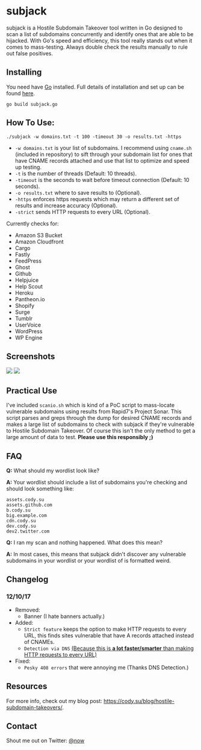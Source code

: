 # subjack

subjack is a Hostile Subdomain Takeover tool written in Go designed to scan a list of subdomains concurrently and identify ones that are able to be hijacked. With Go's speed and efficiency, this tool really stands out when it comes to mass-testing. Always double check the results manually to rule out false positives. 

## Installing

You need have [Go](https://golang.org/) installed. Full details of installation and set up can be found [here](https://golang.org/doc/install). 

`go build subjack.go`

## How To Use:

`./subjack -w domains.txt -t 100 -timeout 30 -o results.txt -https`
- `-w domains.txt` is your list of subdomains. I recommend using `cname.sh` (included in repository) to sift through your subdomain list for ones that have CNAME records attached and use that list to optimize and speed up testing.
- `-t` is the number of threads (Default: 10 threads). 
- `-timeout` is the seconds to wait before timeout connection (Default: 10 seconds).
- `-o results.txt` where to save results to (Optional).
- `-https` enforces https requests which may return a different set of results and increase accuracy (Optional).
- `-strict` sends HTTP requests to every URL (Optional).

Currently checks for:
- Amazon S3 Bucket
- Amazon Cloudfront
- Cargo
- Fastly
- FeedPress 
- Ghost
- Github 
- Helpjuice 
- Help Scout
- Heroku 
- Pantheon.io
- Shopify
- Surge 
- Tumblr
- UserVoice
- WordPress  
- WP Engine

## Screenshots
<img src="https://i.imgur.com/xfjSuwW.jpg" />
<img src="https://i.imgur.com/2bZF0Ge.png" />

## Practical Use

I've included `scanio.sh` which is kind of a PoC script to mass-locate vulnerable subdomains using results from Rapid7's Project Sonar. This script parses and greps through the dump for desired CNAME records and makes a large list of subdomains to check with subjack if they're vulnerable to Hostile Subdomain Takeover. Of course this isn't the only method to get a large amount of data to test. **Please use this responsibly ;)**

## FAQ
**Q:** What should my wordlist look like?

**A:** Your wordlist should include a list of subdomains you're checking and should look something like:
```
assets.cody.su
assets.github.com
b.cody.su
big.example.com
cdn.cody.su
dev.cody.su
dev2.twitter.com
```

**Q:** I ran my scan and nothing happened. What does this mean?

**A:** In most cases, this means that subjack didn't discover any vulnerable subdomains in your wordlist or your wordlist of is formatted weird.

## Changelog
### 12/10/17
- Removed:
  - Banner (I hate banners actually.)
- Added:
  - `Strict feature` keeps the option to make HTTP requests to every URL, this finds sites vulnerable that have A records attached instead of CNAMEs.
  - `Detection via DNS` [(Because this is **a lot faster/smarter** than making HTTP requests to every URL)](https://github.com/haccer/subjack/issues/1)
- Fixed:
  - `Pesky 408 errors` that were annoying me (Thanks DNS Detection.)
  
## Resources

For more info, check out my blog post: https://cody.su/blog/hostile-subdomain-takeovers/.

## Contact

Shout me out on Twitter: [@now](https://twitter.com/now)

